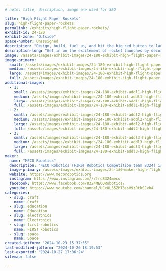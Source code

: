 ```yaml
---
# note: title, description, image are used for SEO

title: "High Flight Paper Rockets"
slug: high-flight-paper-rockets
permalink: /exhibits/high-flight-paper-rockets/
exhibit-id: 24-180
exhibit-zone: "Outside"
space-number: Unassigned
description: "Design, build, fuel up, and hit the big red button to launch your own paper rocket!"
description-long: "Get in on the excitement of rocket launches by decorating, building, and launching your own paper rocket! Visitors will color, cut out, and assemble their own paper rocket, then use a bike pump to fuel up a pressurized launcher. Finally, they can count down and launch the rocket into the air! How high can you go?"
image: /assets/images/exhibit-images/24-180-exhibit-high-flight-paper-rockets-rainbow-rocket-about-to-launch-large.png
image-primary: 
  small: /assets/images/exhibit-images/24-180-exhibit-high-flight-paper-rockets-rainbow-rocket-about-to-launch-small.png
  medium: /assets/images/exhibit-images/24-180-exhibit-high-flight-paper-rockets-rainbow-rocket-about-to-launch-medium.png
  large: /assets/images/exhibit-images/24-180-exhibit-high-flight-paper-rockets-rainbow-rocket-about-to-launch-large.png
  full: /assets/images/exhibit-images/24-180-exhibit-high-flight-paper-rockets-rainbow-rocket-about-to-launch-full.png
additional-images: 
  - 1:
    small: /assets/images/exhibit-images/24-180-exhibit-addl1-high-flight-paper-rockets-rocket-on-the-launchpad-from-the-ground-level-small.jpg
    medium: /assets/images/exhibit-images/24-180-exhibit-addl1-high-flight-paper-rockets-rocket-on-the-launchpad-from-the-ground-level-medium.jpg
    large: /assets/images/exhibit-images/24-180-exhibit-addl1-high-flight-paper-rockets-rocket-on-the-launchpad-from-the-ground-level-large.jpg
    full: /assets/images/exhibit-images/24-180-exhibit-addl1-high-flight-paper-rockets-rocket-on-the-launchpad-from-the-ground-level-full.jpg
  - 2:
    small: /assets/images/exhibit-images/24-180-exhibit-addl2-high-flight-paper-rockets-rocket-on-the-table-small.jpg
    medium: /assets/images/exhibit-images/24-180-exhibit-addl2-high-flight-paper-rockets-rocket-on-the-table-medium.jpg
    large: /assets/images/exhibit-images/24-180-exhibit-addl2-high-flight-paper-rockets-rocket-on-the-table-large.jpg
    full: /assets/images/exhibit-images/24-180-exhibit-addl2-high-flight-paper-rockets-rocket-on-the-table-full.jpg
  - 3:
    small: /assets/images/exhibit-images/24-180-exhibit-addl3-high-flight-paper-rockets-rocket-on-the-launchpad-small.jpg
    medium: /assets/images/exhibit-images/24-180-exhibit-addl3-high-flight-paper-rockets-rocket-on-the-launchpad-medium.jpg
    large: /assets/images/exhibit-images/24-180-exhibit-addl3-high-flight-paper-rockets-rocket-on-the-launchpad-large.jpg
    full: /assets/images/exhibit-images/24-180-exhibit-addl3-high-flight-paper-rockets-rocket-on-the-launchpad-full.jpg
maker: 
  name: "MECO Robotics"
  description: "MECO Robotics (FIRST Robotics Competition team 8324) is a high-school competitive robotics team with FIRST FRC. Besides designing, building, and competing with 120 pound robots, our team brings STEM education, training on teamwork and leadership, and real-life applications of professional and life skills to the underserved community of Bithlo, Florida and the surrounding areas."
  image-primary: /assets/images/exhibit-images/24-180-maker-high-flight-paper-rockets-meco-3c-med-2-medium.png
  website: https://www.mecorobotics.org
  instagram: https://www.instagram.com///frc8324meco
  facebook: https://www.facebook.com/8324MECORobotics/
  youtube: https://www.youtube.com/channel/UCxOL55ZMT3asV9zRtkSJvhA
categories: 
  - slug: craft
    name: Craft
  - slug: education
    name: Education
  - slug: electronics
    name: Electronics
  - slug: first-robotics
    name: FIRST Robotics
  - slug: space
    name: Space
created-jotform: "2024-10-23 15:37:55"
last-modified-jotform: "2024-10-26 18:19:53"
last-exported: "2024-10-27 17:06:24"
sitemap: false

---
```

